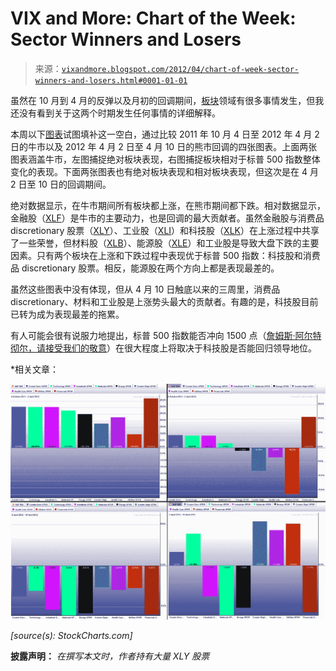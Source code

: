 <!--yml

category: 未分类

date: 2024-05-18 16:31:30

-->

# VIX and More: Chart of the Week: Sector Winners and Losers

> 来源：[`vixandmore.blogspot.com/2012/04/chart-of-week-sector-winners-and-losers.html#0001-01-01`](http://vixandmore.blogspot.com/2012/04/chart-of-week-sector-winners-and-losers.html#0001-01-01)

虽然在 10 月到 4 月的反弹以及月初的回调期间，[板块](http://vixandmore.blogspot.com/search/label/sectors)领域有很多事情发生，但我还没有看到关于这两个时期发生任何事情的详细解释。

本周以下[图表](http://vixandmore.blogspot.com/search/label/chart%20of%20the%20week)试图填补这一空白，通过比较 2011 年 10 月 4 日至 2012 年 4 月 2 日的牛市以及 2012 年 4 月 2 日至 4 月 10 日的熊市回调的四张图表。上面两张图表涵盖牛市，左图捕捉绝对板块表现，右图捕捉板块相对于标普 500 指数整体变化的表现。下面两张图表也有绝对板块表现和相对板块表现，但这次是在 4 月 2 日至 10 日的回调期间。

绝对数据显示，在牛市期间所有板块都上涨，在熊市期间都下跌。相对数据显示，金融股（[XLF](http://vixandmore.blogspot.com/search/label/XLF)）是牛市的主要动力，也是回调的最大贡献者。虽然金融股与消费品 discretionary 股票（[XLY](http://vixandmore.blogspot.com/search/label/XLY)）、工业股（[XLI](http://vixandmore.blogspot.com/search/label/XLI)）和科技股（[XLK](http://vixandmore.blogspot.com/search/label/XLK)）在上涨过程中共享了一些荣誉，但材料股（[XLB](http://vixandmore.blogspot.com/search/label/XLB)）、能源股（[XLE](http://vixandmore.blogspot.com/search/label/XLE)）和工业股是导致大盘下跌的主要因素。只有两个板块在上涨和下跌过程中表现优于标普 500 指数：科技股和消费品 discretionary 股票。相反，能源股在两个方向上都是表现最差的。

虽然这些图表中没有体现，但从 4 月 10 日触底以来的三周里，消费品 discretionary、材料和工业股是上涨势头最大的贡献者。有趣的是，科技股目前已转为成为表现最差的拖累。

有人可能会很有说服力地提出，标普 500 指数能否冲向 1500 点（[詹姆斯·阿尔特彻尔，请接受我们的敬意](http://www.marketwatch.com/video/asset/7-reasons-the-sp-500-should-hit-1500/415ADC1B-4D66-461F-9F20-CA597CE4165C)）在很大程度上将取决于科技股是否能回归领导地位。

*相关文章：

*![](img/19f050d4ae689db38c566f1722bc34f6.png)*

*[source(s): StockCharts.com]*

**披露声明：** *在撰写本文时，作者持有大量 XLY 股票*
